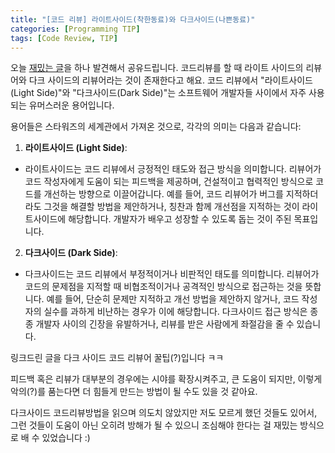 ```yaml
---
title: "[코드 리뷰] 라이트사이드(착한동료)와 다크사이드(나쁜동료)"
categories: [Programming TIP]
tags: [Code Review, TIP]
---
```


오늘 [재밌는 글](https://news.hada.io/topic?id=16472)을 하나 발견해서 공유드립니다.
코드리뷰를 할 때 라이트 사이드의 리뷰어와 다크 사이드의 리뷰어라는 것이 존재한다고 해요.
코드 리뷰에서 "라이트사이드(Light Side)"와 "다크사이드(Dark Side)"는 소프트웨어 개발자들 사이에서 자주 사용되는 유머스러운 용어입니다.

용어들은 스타워즈의 세계관에서 가져온 것으로, 각각의 의미는 다음과 같습니다:

1. **라이트사이드 (Light Side)**:

- 라이트사이드는 코드 리뷰에서 긍정적인 태도와 접근 방식을 의미합니다. 리뷰어가 코드 작성자에게 도움이 되는 피드백을 제공하며, 건설적이고 협력적인 방식으로 코드를 개선하는 방향으로 이끌어갑니다. 예를 들어, 코드 리뷰어가 버그를 지적하더라도 그것을 해결할 방법을 제안하거나, 칭찬과 함께 개선점을 지적하는 것이 라이트사이드에 해당합니다. 개발자가 배우고 성장할 수 있도록 돕는 것이 주된 목표입니다.

2. **다크사이드 (Dark Side)**:

- 다크사이드는 코드 리뷰에서 부정적이거나 비판적인 태도를 의미합니다. 리뷰어가 코드의 문제점을 지적할 때 비협조적이거나 공격적인 방식으로 접근하는 것을 뜻합니다. 예를 들어, 단순히 문제만 지적하고 개선 방법을 제안하지 않거나, 코드 작성자의 실수를 과하게 비난하는 경우가 이에 해당합니다. 다크사이드 접근 방식은 종종 개발자 사이의 긴장을 유발하거나, 리뷰를 받은 사람에게 좌절감을 줄 수 있습니다.

링크드린 글을 다크 사이드 코드 리뷰어 꿀팁(?)입니다 ㅋㅋ

피드백 혹은 리뷰가 대부분의 경우에는 시야를 확장시켜주고, 큰 도움이 되지만, 이렇게 악의(?)를 품는다면 더 힘들게 만드는 방법이 될 수도 있을 것 같아요.

다크사이드 코드리뷰방법을 읽으며 의도치 않았지만 저도 모르게 했던 것들도 있어서, 그런 것들이 도움이 아닌 오히려 방해가 될 수 있으니 조심해야 한다는 걸 재밌는 방식으로 배 수 있었습니다 :)
